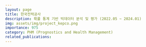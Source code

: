 ```yaml
---
layout: page
title: 한국전력공사
description: 확률 통계 기반 빅데이터 분석 및 평가 (2022.05 ~ 2024.01)
img: assets/img/project_kepco.png
importance: 975
category: PHM (Prognostics and Health Management)
related_publications:
---
```


